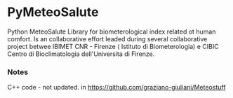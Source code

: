 PyMeteoSalute
=============

Python MeteoSalute Library for biometerological index related ot human comfort. Is an collaborative effort leaded during  several collaborative project betwee IBIMET CNR - Firenze ( Istituto di Biometerologia)
e CIBIC Centro di Bioclimatologia dell'Universita di Firenze.



### Notes

C++ code - not updated. in https://github.com/graziano-giuliani/Meteostuff
